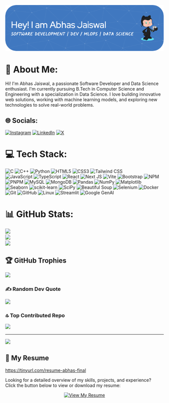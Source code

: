 <p align="center">
  <img src="https://github.com/Abhasjaiswal/Abhasjaiswal/blob/main/github-header-image%20(4).png" alt="GitHub Header Image" />
</p>


# 💫 About Me:
Hi! I'm Abhas Jaiswal, a passionate Software Developer and Data Science enthusiast. I'm currently pursuing  B.Tech in Computer Science and Engineering with a specialization in Data Science. I love building innovative web solutions, working with machine learning models, and exploring new technologies to solve real-world problems.


## 🌐 Socials:
[![Instagram](https://img.shields.io/badge/Instagram-%23E4405F.svg?logo=Instagram&logoColor=white)](https://instagram.com/jaiswal_abhas) [![LinkedIn](https://img.shields.io/badge/LinkedIn-%230077B5.svg?logo=linkedin&logoColor=white)](https://linkedin.com/in/abhasjaiswal) [![X](https://img.shields.io/badge/X-black.svg?logo=X&logoColor=white)](https://x.com/jaiswal_abhas) 


# 💻 Tech Stack:
![C](https://img.shields.io/badge/c-%2300599C.svg?style=for-the-badge&logo=c&logoColor=white) 
![C++](https://img.shields.io/badge/c++-%2300599C.svg?style=for-the-badge&logo=c%2B%2B&logoColor=white) 
![Python](https://img.shields.io/badge/python-%2314354C.svg?style=for-the-badge&logo=python&logoColor=white) 
![HTML5](https://img.shields.io/badge/html5-%23E34F26.svg?style=for-the-badge&logo=html5&logoColor=white) 
![CSS3](https://img.shields.io/badge/css3-%231572B6.svg?style=for-the-badge&logo=css3&logoColor=white) 
![Tailwind CSS](https://img.shields.io/badge/TailwindCSS-%2306B6D4.svg?style=for-the-badge&logo=tailwindcss&logoColor=white)  
![JavaScript](https://img.shields.io/badge/javascript-%23323330.svg?style=for-the-badge&logo=javascript&logoColor=%23F7DF1E) 
![TypeScript](https://img.shields.io/badge/typescript-%23007ACC.svg?style=for-the-badge&logo=typescript&logoColor=white) 
![React](https://img.shields.io/badge/react-%2320232a.svg?style=for-the-badge&logo=react&logoColor=%2361DAFB) 
![Next JS](https://img.shields.io/badge/Next-black?style=for-the-badge&logo=next.js&logoColor=white) 
![Vite](https://img.shields.io/badge/vite-%23646CFF.svg?style=for-the-badge&logo=vite&logoColor=white) 
![Bootstrap](https://img.shields.io/badge/Bootstrap-%23563D7C.svg?style=for-the-badge&logo=bootstrap&logoColor=white) 
![NPM](https://img.shields.io/badge/NPM-%23CB3837.svg?style=for-the-badge&logo=npm&logoColor=white) 
![PNPM](https://img.shields.io/badge/pnpm-%234a4a4a.svg?style=for-the-badge&logo=pnpm&logoColor=f69220) 
![MySQL](https://img.shields.io/badge/mysql-4479A1.svg?style=for-the-badge&logo=mysql&logoColor=white) 
![MongoDB](https://img.shields.io/badge/MongoDB-%234ea94b.svg?style=for-the-badge&logo=mongodb&logoColor=white) 
![Pandas](https://img.shields.io/badge/pandas-%23150458.svg?style=for-the-badge&logo=pandas&logoColor=white) 
![NumPy](https://img.shields.io/badge/numpy-%23013243.svg?style=for-the-badge&logo=numpy&logoColor=white) 
![Matplotlib](https://img.shields.io/badge/Matplotlib-%23ffffff.svg?style=for-the-badge&logo=Matplotlib&logoColor=black) 
![Seaborn](https://img.shields.io/badge/Seaborn-%236CC24A.svg?style=for-the-badge&logo=seaborn&logoColor=white) 
![scikit-learn](https://img.shields.io/badge/scikit--learn-%23F7931E.svg?style=for-the-badge&logo=scikit-learn&logoColor=white) 
![SciPy](https://img.shields.io/badge/SciPy-%230C55A5.svg?style=for-the-badge&logo=scipy&logoColor=white) 
![Beautiful Soup](https://img.shields.io/badge/Beautiful%20Soup-%2361DAFB.svg?style=for-the-badge&logo=python&logoColor=white) 
![Selenium](https://img.shields.io/badge/Selenium-%23009639.svg?style=for-the-badge&logo=selenium&logoColor=white) 
![Docker](https://img.shields.io/badge/docker-%230db7ed.svg?style=for-the-badge&logo=docker&logoColor=white) 
![Git](https://img.shields.io/badge/git-%23F05033.svg?style=for-the-badge&logo=git&logoColor=white) 
![GitHub](https://img.shields.io/badge/github-%23121011.svg?style=for-the-badge&logo=github&logoColor=white) 
![Linux](https://img.shields.io/badge/Linux-%23FCC624.svg?style=for-the-badge&logo=linux&logoColor=black) 
![Streamlit](https://img.shields.io/badge/Streamlit-%23FF4B4B.svg?style=for-the-badge&logo=streamlit&logoColor=white) 
![Google GenAI](https://img.shields.io/badge/Google%20GenAI-%234285F4.svg?style=for-the-badge&logo=google&logoColor=white)

# 📊 GitHub Stats:
![](https://github-readme-stats.vercel.app/api?username=abhasjaiswal&theme=dark&hide_border=false&include_all_commits=false&count_private=false)<br/>
![](https://github-readme-streak-stats.herokuapp.com/?user=abhasjaiswal&theme=dark&hide_border=false)<br/>
![](https://github-readme-stats.vercel.app/api/top-langs/?username=abhasjaiswal&theme=dark&hide_border=false&include_all_commits=false&count_private=false&layout=compact)

## 🏆 GitHub Trophies
![](https://github-profile-trophy.vercel.app/?username=abhasjaiswal&theme=radical&no-frame=false&no-bg=true&margin-w=4)

### ✍️ Random Dev Quote
![](https://quotes-github-readme.vercel.app/api?type=horizontal&theme=radical)

### 🔝 Top Contributed Repo
![](https://github-contributor-stats.vercel.app/api?username=abhasjaiswal&limit=5&theme=dark&combine_all_yearly_contributions=true)

---
[![](https://visitcount.itsvg.in/api?id=abhasjaiswal&icon=0&color=0)](https://visitcount.itsvg.in)

## 📄 **My Resume**
https://tinyurl.com/resume-abhas-final

Looking for a detailed overview of my skills, projects, and experience?  
Click the button below to view or download my resume:

<p align="center">
  <a href="https://tinyurl.com/resume-abhas-final" target="_blank">
    <img src="https://img.shields.io/badge/View%20My%20Resume-%2300A4CC.svg?style=for-the-badge&logo=google-drive&logoColor=white" alt="View My Resume"/>
  </a>
</p>
